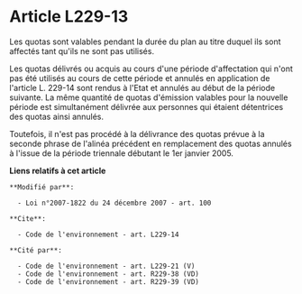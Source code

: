 # Article L229-13

Les quotas sont valables pendant la durée du plan au titre duquel ils sont affectés tant qu'ils ne sont pas utilisés.

Les quotas délivrés ou acquis au cours d'une période d'affectation qui n'ont pas été utilisés au cours de cette période et
annulés en application de l'article L. 229-14 sont rendus à l'Etat et annulés au début de la période suivante. La même
quantité de quotas d'émission valables pour la nouvelle période est simultanément délivrée aux personnes qui étaient
détentrices des quotas ainsi annulés.

Toutefois, il n'est pas procédé à la délivrance des quotas prévue à la seconde phrase de l'alinéa précédent en remplacement
des quotas annulés à l'issue de la période triennale débutant le 1er janvier 2005.

**Liens relatifs à cet article**

	**Modifié par**:

	  - Loi n°2007-1822 du 24 décembre 2007 - art. 100

	**Cite**:

	  - Code de l'environnement - art. L229-14

	**Cité par**:

	  - Code de l'environnement - art. L229-21 (V)
	  - Code de l'environnement - art. R229-38 (VD)
	  - Code de l'environnement - art. R229-39 (VD)
